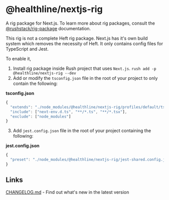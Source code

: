 
# @healthline/nextjs-rig

A rig package for Next.js. To learn more about rig packages, consult the [@rushstack/rig-package](https://www.npmjs.com/package/@rushstack/rig-package) documentation.

This rig is not a complete Heft rig package. Next.js has it's own build system which removes the necessity of Heft. It only contains config files for TypeScript and Jest. 

To enable it, 
1) Install rig package inside Rush project that uses `Next.js`. `rush add -p @healthline/nextjs-rig --dev` 
2) Add or modify the `tsconfig.json` file in the root of your project to only contain the following:

**tsconfig.json**
```js
{
  "extends": "./node_modules/@healthline/nextjs-rig/profiles/default/tsconfig-base.json",
  "include": ["next-env.d.ts", "**/*.ts", "**/*.tsx"],
  "exclude": ["node_modules"]
}
```

3) Add `jest.config.json` file in the root of your project containing the following:

**jest.config.json**
```js
{
  "preset": "./node_modules/@healthline/nextjs-rig/jest-shared.config.json"
}
```

## Links

[CHANGELOG.md](https://github.com/healthline/monorepo-poc/blob/master/rigs/nextjs/CHANGELOG.md) - Find out what's new in the latest version
